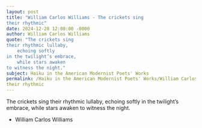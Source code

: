```yaml
---
layout: post
title: "William Carlos Williams - The crickets sing
their rhythmic"
date: 2024-12-28 12:00:00 -0000
author: William Carlos Williams
quote: "The crickets sing
their rhythmic lullaby,
    echoing softly
in the twilight’s embrace,
    while stars awaken
to witness the night."
subject: Haiku in the American Modernist Poets' Works
permalink: /Haiku in the American Modernist Poets' Works/William Carlos Williams/William Carlos Williams - The crickets sing
their rhythmic
---
```


The crickets sing
their rhythmic lullaby,
    echoing softly
in the twilight’s embrace,
    while stars awaken
to witness the night.

- William Carlos Williams
